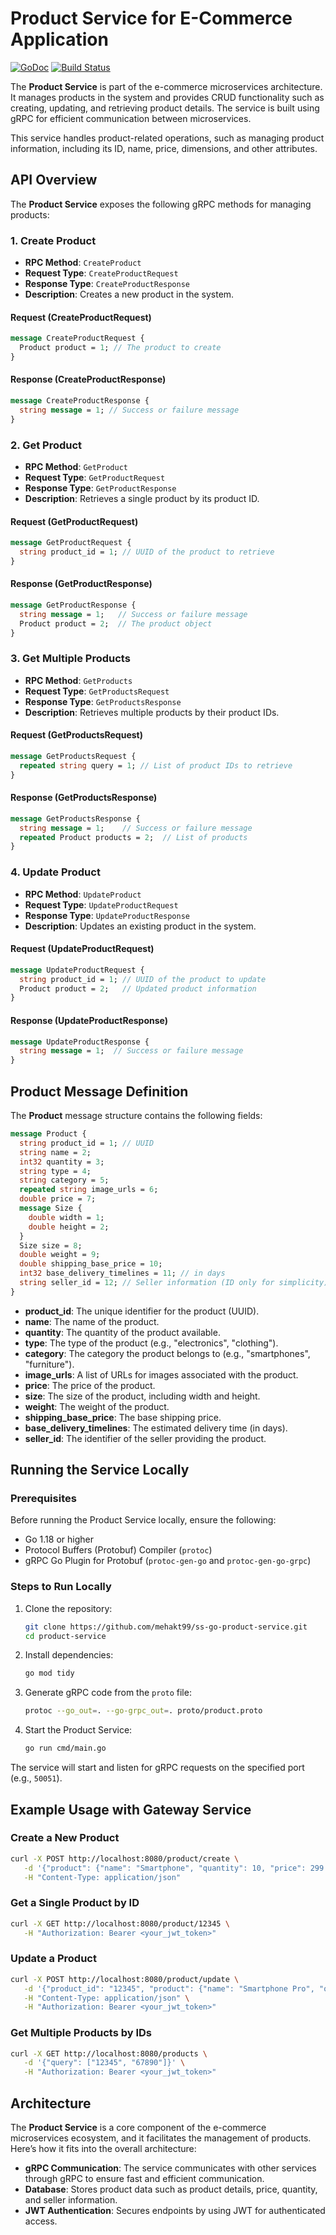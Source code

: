 # Product Service for E-Commerce Application

[![GoDoc](https://pkg.go.dev/badge/github.com/mehakt99/ss-go-product-service)](https://pkg.go.dev/github.com/mehakt99/ss-go-product-service)
[![Build Status](https://travis-ci.org/mehakt99/ss-go-product-service.svg?branch=main)](https://travis-ci.org/mehakt99/ss-go-product-service)

The **Product Service** is part of the e-commerce microservices architecture. It manages products in the system and provides CRUD functionality such as creating, updating, and retrieving product details. The service is built using gRPC for efficient communication between microservices.

This service handles product-related operations, such as managing product information, including its ID, name, price, dimensions, and other attributes.

## API Overview

The **Product Service** exposes the following gRPC methods for managing products:

### 1. **Create Product**
- **RPC Method**: `CreateProduct`
- **Request Type**: `CreateProductRequest`
- **Response Type**: `CreateProductResponse`
- **Description**: Creates a new product in the system.

#### Request (CreateProductRequest)
```proto
message CreateProductRequest {
  Product product = 1; // The product to create
}
```

#### Response (CreateProductResponse)
```proto
message CreateProductResponse {
  string message = 1; // Success or failure message
}
```

### 2. **Get Product**
- **RPC Method**: `GetProduct`
- **Request Type**: `GetProductRequest`
- **Response Type**: `GetProductResponse`
- **Description**: Retrieves a single product by its product ID.

#### Request (GetProductRequest)
```proto
message GetProductRequest {
  string product_id = 1; // UUID of the product to retrieve
}
```

#### Response (GetProductResponse)
```proto
message GetProductResponse {
  string message = 1;   // Success or failure message
  Product product = 2;  // The product object
}
```

### 3. **Get Multiple Products**
- **RPC Method**: `GetProducts`
- **Request Type**: `GetProductsRequest`
- **Response Type**: `GetProductsResponse`
- **Description**: Retrieves multiple products by their product IDs.

#### Request (GetProductsRequest)
```proto
message GetProductsRequest {
  repeated string query = 1; // List of product IDs to retrieve
}
```

#### Response (GetProductsResponse)
```proto
message GetProductsResponse {
  string message = 1;    // Success or failure message
  repeated Product products = 2;  // List of products
}
```

### 4. **Update Product**
- **RPC Method**: `UpdateProduct`
- **Request Type**: `UpdateProductRequest`
- **Response Type**: `UpdateProductResponse`
- **Description**: Updates an existing product in the system.

#### Request (UpdateProductRequest)
```proto
message UpdateProductRequest {
  string product_id = 1; // UUID of the product to update
  Product product = 2;   // Updated product information
}
```

#### Response (UpdateProductResponse)
```proto
message UpdateProductResponse {
  string message = 1;  // Success or failure message
}
```

## Product Message Definition

The **Product** message structure contains the following fields:

```proto
message Product {
  string product_id = 1; // UUID
  string name = 2;
  int32 quantity = 3;
  string type = 4;
  string category = 5;
  repeated string image_urls = 6;
  double price = 7;
  message Size {
    double width = 1;
    double height = 2;
  }
  Size size = 8;
  double weight = 9;
  double shipping_base_price = 10;
  int32 base_delivery_timelines = 11; // in days
  string seller_id = 12; // Seller information (ID only for simplicity)
}
```

- **product_id**: The unique identifier for the product (UUID).
- **name**: The name of the product.
- **quantity**: The quantity of the product available.
- **type**: The type of the product (e.g., "electronics", "clothing").
- **category**: The category the product belongs to (e.g., "smartphones", "furniture").
- **image_urls**: A list of URLs for images associated with the product.
- **price**: The price of the product.
- **size**: The size of the product, including width and height.
- **weight**: The weight of the product.
- **shipping_base_price**: The base shipping price.
- **base_delivery_timelines**: The estimated delivery time (in days).
- **seller_id**: The identifier of the seller providing the product.

## Running the Service Locally

### Prerequisites

Before running the Product Service locally, ensure the following:

- Go 1.18 or higher
- Protocol Buffers (Protobuf) Compiler (`protoc`)
- gRPC Go Plugin for Protobuf (`protoc-gen-go` and `protoc-gen-go-grpc`)

### Steps to Run Locally

1. Clone the repository:
   ```bash
   git clone https://github.com/mehakt99/ss-go-product-service.git
   cd product-service
   ```

2. Install dependencies:
   ```bash
   go mod tidy
   ```

3. Generate gRPC code from the `proto` file:
   ```bash
   protoc --go_out=. --go-grpc_out=. proto/product.proto
   ```

4. Start the Product Service:
   ```bash
   go run cmd/main.go
   ```

The service will start and listen for gRPC requests on the specified port (e.g., `50051`).


## Example Usage with Gateway Service

### Create a New Product
```bash
curl -X POST http://localhost:8080/product/create \
   -d '{"product": {"name": "Smartphone", "quantity": 10, "price": 299.99, "category": "electronics", "type": "mobile", "seller_id": "12345"}}' \
   -H "Content-Type: application/json"
```

### Get a Single Product by ID
```bash
curl -X GET http://localhost:8080/product/12345 \
   -H "Authorization: Bearer <your_jwt_token>"
```

### Update a Product
```bash
curl -X POST http://localhost:8080/product/update \
   -d '{"product_id": "12345", "product": {"name": "Smartphone Pro", "quantity": 15, "price": 349.99}}' \
   -H "Content-Type: application/json" \
   -H "Authorization: Bearer <your_jwt_token>"
```

### Get Multiple Products by IDs
```bash
curl -X GET http://localhost:8080/products \
   -d '{"query": ["12345", "67890"]}' \
   -H "Authorization: Bearer <your_jwt_token>"
```

## Architecture

The **Product Service** is a core component of the e-commerce microservices ecosystem, and it facilitates the management of products. Here’s how it fits into the overall architecture:

- **gRPC Communication**: The service communicates with other services through gRPC to ensure fast and efficient communication.
- **Database**: Stores product data such as product details, price, quantity, and seller information.
- **JWT Authentication**: Secures endpoints by using JWT for authenticated access.
